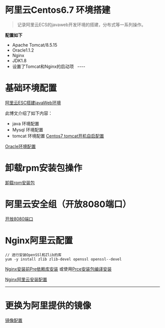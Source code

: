 # 阿里云Centos6.7 环境搭建
> 记录阿里云ECS的javaweb开发环境的搭建，分布式等一系列操作。

**配置如下**

* Apache Tomcat/8.5.15
* Oracle1.1.2
* Nginx
* JDK1.8
* 设置了Tomcat和Nginx的启动项
   ----
   
   
# 基础环境配置
[阿里云ESC搭建javaWeb环境](http://blog.csdn.net/qq_15807167/article/details/70941644)

此博文介绍了如下内容：
* java 环境配置
* Mysql 环境配置
* tomcat 环境配置
[Centos7 tomcat开机自启配置](http://www.028888.net/archives/2017_02_1722.html)

[Oracle环境配置](http://www.cnblogs.com/crazyMyWay/articles/4371984.html)

# 卸载rpm安装包操作
[卸载rpm安装包](http://blog.csdn.net/qq_15807167/article/details/72872563)

# 阿里云安全组（开放8080端口）
[开放8080端口](http://blog.csdn.net/swl979623074/article/details/71910308)

# Nginx阿里云配置
```
// 进行安装OpenSSl和Zlib的库
yum -y install zlib zlib-devel openssl openssl--devel  

```

[Nginx安装前Pre依赖库安装](http://blog.csdn.net/liujihaozhy/article/details/42271253)
或使用[Prce安装包编译安装](http://jingyan.baidu.com/article/f7ff0bfc6bc0472e26bb13bf.html)

[Nginx阿里云安装配置](http://www.cnblogs.com/nokiaguy/p/4703429.html)

------
# 更换为阿里提供的镜像
[镜像配置](https://market.aliyun.com/products/53400005/cmjj014846.html?spm=5176.2020520101.image.selectFromMarketplace.2x4LKn)
